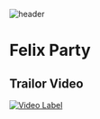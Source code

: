 ![header](https://capsule-render.vercel.app/api?type=waving&color=auto&height=200&section=header&text=Felix_Party!&fontSize=60)

# Felix Party
## Trailor Video
[![Video Label](http://img.youtube.com/vi/zB1FuMMuzd8/0.jpg)](https://youtu.be/zB1FuMMuzd8)

